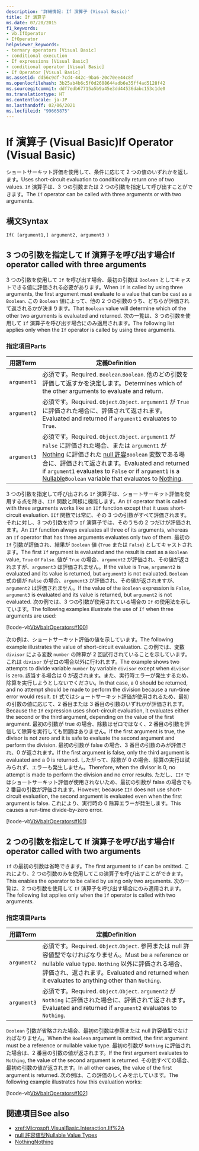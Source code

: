 ```yaml
---
description: '詳細情報: If 演算子 (Visual Basic)'
title: If 演算子
ms.date: 07/20/2015
f1_keywords:
- vb.IfOperator
- IfOperator
helpviewer_keywords:
- ternary operators [Visual Basic]
- conditional execution
- If expressions [Visual Basic]
- conditional operator [Visual Basic]
- If Operator [Visual Basic]
ms.assetid: dd56c9df-7cd4-442c-9ba6-20c70ee44c8f
ms.openlocfilehash: 3b25ab4b6c5f0d2608644adb6e35ff4ad5128f42
ms.sourcegitcommit: ddf7edb67715a5b9a45e3dd44536dabc153c1de0
ms.translationtype: HT
ms.contentlocale: ja-JP
ms.lasthandoff: 02/06/2021
ms.locfileid: "99665875"
---
```

# <a name="if-operator-visual-basic"></a><span data-ttu-id="3d6c2-103">If 演算子 (Visual Basic)</span><span class="sxs-lookup"><span data-stu-id="3d6c2-103">If Operator (Visual Basic)</span></span>

<span data-ttu-id="3d6c2-104">ショートサーキット評価を使用して、条件に応じて 2 つの値のいずれかを返します。</span><span class="sxs-lookup"><span data-stu-id="3d6c2-104">Uses short-circuit evaluation to conditionally return one of two values.</span></span> <span data-ttu-id="3d6c2-105">`If` 演算子は、3 つの引数または 2 つの引数を指定して呼び出すことができます。</span><span class="sxs-lookup"><span data-stu-id="3d6c2-105">The `If` operator can be called with three arguments or with two arguments.</span></span>

## <a name="syntax"></a><span data-ttu-id="3d6c2-106">構文</span><span class="sxs-lookup"><span data-stu-id="3d6c2-106">Syntax</span></span>

```vb
If( [argument1,] argument2, argument3 )
```

## <a name="if-operator-called-with-three-arguments"></a><span data-ttu-id="3d6c2-107">3 つの引数を指定して If 演算子を呼び出す場合</span><span class="sxs-lookup"><span data-stu-id="3d6c2-107">If operator called with three arguments</span></span>

<span data-ttu-id="3d6c2-108">3 つの引数を使用して `If` を呼び出す場合、最初の引数は `Boolean` としてキャストできる値に評価される必要があります。</span><span class="sxs-lookup"><span data-stu-id="3d6c2-108">When `If` is called by using three arguments, the first argument must evaluate to a value that can be cast as a `Boolean`.</span></span> <span data-ttu-id="3d6c2-109">この `Boolean` 値によって、他の 2 つの引数のうち、どちらが評価されて返されるかが決まります。</span><span class="sxs-lookup"><span data-stu-id="3d6c2-109">That `Boolean` value will determine which of the other two arguments is evaluated and returned.</span></span> <span data-ttu-id="3d6c2-110">次の一覧は、3 つの引数を使用して `If` 演算子を呼び出す場合にのみ適用されます。</span><span class="sxs-lookup"><span data-stu-id="3d6c2-110">The following list applies only when the `If` operator is called by using three arguments.</span></span>

### <a name="parts"></a><span data-ttu-id="3d6c2-111">指定項目</span><span class="sxs-lookup"><span data-stu-id="3d6c2-111">Parts</span></span>

|<span data-ttu-id="3d6c2-112">用語</span><span class="sxs-lookup"><span data-stu-id="3d6c2-112">Term</span></span>|<span data-ttu-id="3d6c2-113">定義</span><span class="sxs-lookup"><span data-stu-id="3d6c2-113">Definition</span></span>|
|---|---|
|`argument1`|<span data-ttu-id="3d6c2-114">必須です。</span><span class="sxs-lookup"><span data-stu-id="3d6c2-114">Required.</span></span> <span data-ttu-id="3d6c2-115">`Boolean`.</span><span class="sxs-lookup"><span data-stu-id="3d6c2-115">`Boolean`.</span></span> <span data-ttu-id="3d6c2-116">他のどの引数を評価して返すかを決定します。</span><span class="sxs-lookup"><span data-stu-id="3d6c2-116">Determines which of the other arguments to evaluate and return.</span></span>|
|`argument2`|<span data-ttu-id="3d6c2-117">必須です。</span><span class="sxs-lookup"><span data-stu-id="3d6c2-117">Required.</span></span> <span data-ttu-id="3d6c2-118">`Object`.</span><span class="sxs-lookup"><span data-stu-id="3d6c2-118">`Object`.</span></span> <span data-ttu-id="3d6c2-119">`argument1` が `True` に評価された場合に、評価されて返されます。</span><span class="sxs-lookup"><span data-stu-id="3d6c2-119">Evaluated and returned if `argument1` evaluates to `True`.</span></span>|
|`argument3`|<span data-ttu-id="3d6c2-120">必須です。</span><span class="sxs-lookup"><span data-stu-id="3d6c2-120">Required.</span></span> <span data-ttu-id="3d6c2-121">`Object`.</span><span class="sxs-lookup"><span data-stu-id="3d6c2-121">`Object`.</span></span> <span data-ttu-id="3d6c2-122">`argument1` が `False` に評価された場合、または `argument1` が [Nothing](../nothing.md) に評価された [null 許容](../../programming-guide/language-features/data-types/nullable-value-types.md)`Boolean` 変数である場合に、評価されて返されます。</span><span class="sxs-lookup"><span data-stu-id="3d6c2-122">Evaluated and returned if `argument1` evaluates to `False` or if `argument1` is a [Nullable](../../programming-guide/language-features/data-types/nullable-value-types.md)`Boolean` variable that evaluates to [Nothing](../nothing.md).</span></span>|

<span data-ttu-id="3d6c2-123">3 つの引数を指定して呼び出される `If` 演算子は、ショートサーキット評価を使用する点を除き、`IIf` 関数と同様に機能します。</span><span class="sxs-lookup"><span data-stu-id="3d6c2-123">An `If` operator that is called with three arguments works like an `IIf` function except that it uses short-circuit evaluation.</span></span> <span data-ttu-id="3d6c2-124">`IIf` 関数では常に、その 3 つの引数がすべて評価されます。それに対し、3 つの引数を持つ `If` 演算子では、そのうちの 2 つだけが評価されます。</span><span class="sxs-lookup"><span data-stu-id="3d6c2-124">An `IIf` function always evaluates all three of its arguments, whereas an `If` operator that has three arguments evaluates only two of them.</span></span> <span data-ttu-id="3d6c2-125">最初の `If` 引数が評価され、結果が `Boolean` 値 (`True` または `False`) としてキャストされます。</span><span class="sxs-lookup"><span data-stu-id="3d6c2-125">The first `If` argument is evaluated and the result is cast as a `Boolean` value, `True` or `False`.</span></span> <span data-ttu-id="3d6c2-126">値が `True` の場合、`argument2` が評価され、その値が返されますが、`argument3` は評価されません。</span><span class="sxs-lookup"><span data-stu-id="3d6c2-126">If the value is `True`, `argument2` is evaluated and its value is returned, but `argument3` is not evaluated.</span></span> <span data-ttu-id="3d6c2-127">`Boolean` 式の値が `False` の場合、`argument3` が評価され、その値が返されますが、`argument2` は評価されません。</span><span class="sxs-lookup"><span data-stu-id="3d6c2-127">If the value of the `Boolean` expression is `False`, `argument3` is evaluated and its value is returned, but `argument2` is not evaluated.</span></span> <span data-ttu-id="3d6c2-128">次の例では、3 つの引数が使用されている場合の `If` の使用法を示しています。</span><span class="sxs-lookup"><span data-stu-id="3d6c2-128">The following examples illustrate the use of `If` when three arguments are used:</span></span>

[!code-vb[VbVbalrOperators#100](~/samples/snippets/visualbasic/VS_Snippets_VBCSharp/VbVbalrOperators/VB/Class4.vb#100)]

<span data-ttu-id="3d6c2-129">次の例は、ショートサーキット評価の値を示しています。</span><span class="sxs-lookup"><span data-stu-id="3d6c2-129">The following example illustrates the value of short-circuit evaluation.</span></span> <span data-ttu-id="3d6c2-130">この例では、変数 `divisor` による変数 `number` の除算が 2 回試行されていることを示しています。これは `divisor` がゼロの場合以外に行われます。</span><span class="sxs-lookup"><span data-stu-id="3d6c2-130">The example shows two attempts to divide variable `number` by variable `divisor` except when `divisor` is zero.</span></span> <span data-ttu-id="3d6c2-131">該当する場合は 0 が返されます。また、実行時エラーが発生するため、除算を実行しようとしないでください。</span><span class="sxs-lookup"><span data-stu-id="3d6c2-131">In that case, a 0 should be returned, and no attempt should be made to perform the division because a run-time error would result.</span></span> <span data-ttu-id="3d6c2-132">`If` 式ではショートサーキット評価が使用されるため、最初の引数の値に応じて、2 番目または 3 番目の引数のいずれかが評価されます。</span><span class="sxs-lookup"><span data-stu-id="3d6c2-132">Because the `If` expression uses short-circuit evaluation, it evaluates either the second or the third argument, depending on the value of the first argument.</span></span> <span data-ttu-id="3d6c2-133">最初の引数が true の場合、除数はゼロではなく、2 番目の引数を評価して除算を実行しても問題はありません。</span><span class="sxs-lookup"><span data-stu-id="3d6c2-133">If the first argument is true, the divisor is not zero and it is safe to evaluate the second argument and perform the division.</span></span> <span data-ttu-id="3d6c2-134">最初の引数が false の場合、3 番目の引数のみが評価され、0 が返されます。</span><span class="sxs-lookup"><span data-stu-id="3d6c2-134">If the first argument is false, only the third argument is evaluated and a 0 is returned.</span></span> <span data-ttu-id="3d6c2-135">したがって、除数が 0 の場合、除算の実行は試みられず、エラーも発生しません。</span><span class="sxs-lookup"><span data-stu-id="3d6c2-135">Therefore, when the divisor is 0, no attempt is made to perform the division and no error results.</span></span> <span data-ttu-id="3d6c2-136">ただし、`IIf` ではショートサーキット評価が使用されないため、最初の引数が false の場合でも 2 番目の引数が評価されます。</span><span class="sxs-lookup"><span data-stu-id="3d6c2-136">However, because `IIf` does not use short-circuit evaluation, the second argument is evaluated even when the first argument is false.</span></span> <span data-ttu-id="3d6c2-137">これにより、実行時の 0 除算エラーが発生します。</span><span class="sxs-lookup"><span data-stu-id="3d6c2-137">This causes a run-time divide-by-zero error.</span></span>

[!code-vb[VbVbalrOperators#101](~/samples/snippets/visualbasic/VS_Snippets_VBCSharp/VbVbalrOperators/VB/Class4.vb#101)]

## <a name="if-operator-called-with-two-arguments"></a><span data-ttu-id="3d6c2-138">2 つの引数を指定して If 演算子を呼び出す場合</span><span class="sxs-lookup"><span data-stu-id="3d6c2-138">If operator called with two arguments</span></span>

<span data-ttu-id="3d6c2-139">`If` の最初の引数は省略できます。</span><span class="sxs-lookup"><span data-stu-id="3d6c2-139">The first argument to `If` can be omitted.</span></span> <span data-ttu-id="3d6c2-140">これにより、2 つの引数のみを使用してこの演算子を呼び出すことができます。</span><span class="sxs-lookup"><span data-stu-id="3d6c2-140">This enables the operator to be called by using only two arguments.</span></span> <span data-ttu-id="3d6c2-141">次の一覧は、2 つの引数を使用して `If` 演算子を呼び出す場合にのみ適用されます。</span><span class="sxs-lookup"><span data-stu-id="3d6c2-141">The following list applies only when the `If` operator is called with two arguments.</span></span>

### <a name="parts"></a><span data-ttu-id="3d6c2-142">指定項目</span><span class="sxs-lookup"><span data-stu-id="3d6c2-142">Parts</span></span>

|<span data-ttu-id="3d6c2-143">用語</span><span class="sxs-lookup"><span data-stu-id="3d6c2-143">Term</span></span>|<span data-ttu-id="3d6c2-144">定義</span><span class="sxs-lookup"><span data-stu-id="3d6c2-144">Definition</span></span>|
|---|---|
|`argument2`|<span data-ttu-id="3d6c2-145">必須です。</span><span class="sxs-lookup"><span data-stu-id="3d6c2-145">Required.</span></span> <span data-ttu-id="3d6c2-146">`Object`.</span><span class="sxs-lookup"><span data-stu-id="3d6c2-146">`Object`.</span></span> <span data-ttu-id="3d6c2-147">参照または null 許容値型でなければなりません。</span><span class="sxs-lookup"><span data-stu-id="3d6c2-147">Must be a reference or nullable value type.</span></span> <span data-ttu-id="3d6c2-148">`Nothing` 以外に評価される場合、評価され、返されます。</span><span class="sxs-lookup"><span data-stu-id="3d6c2-148">Evaluated and returned when it evaluates to anything other than `Nothing`.</span></span>|
|`argument3`|<span data-ttu-id="3d6c2-149">必須です。</span><span class="sxs-lookup"><span data-stu-id="3d6c2-149">Required.</span></span> <span data-ttu-id="3d6c2-150">`Object`.</span><span class="sxs-lookup"><span data-stu-id="3d6c2-150">`Object`.</span></span> <span data-ttu-id="3d6c2-151">`argument2` が `Nothing` に評価された場合に、評価されて返されます。</span><span class="sxs-lookup"><span data-stu-id="3d6c2-151">Evaluated and returned if `argument2` evaluates to `Nothing`.</span></span>|

<span data-ttu-id="3d6c2-152">`Boolean` 引数が省略された場合、最初の引数は参照または null 許容値型でなければなりません。</span><span class="sxs-lookup"><span data-stu-id="3d6c2-152">When the `Boolean` argument is omitted, the first argument must be a reference or nullable value type.</span></span> <span data-ttu-id="3d6c2-153">最初の引数が `Nothing` に評価された場合は、2 番目の引数の値が返されます。</span><span class="sxs-lookup"><span data-stu-id="3d6c2-153">If the first argument evaluates to `Nothing`, the value of the second argument is returned.</span></span> <span data-ttu-id="3d6c2-154">その他すべての場合、最初の引数の値が返されます。</span><span class="sxs-lookup"><span data-stu-id="3d6c2-154">In all other cases, the value of the first argument is returned.</span></span> <span data-ttu-id="3d6c2-155">次の例は、この評価のしくみを示しています。</span><span class="sxs-lookup"><span data-stu-id="3d6c2-155">The following example illustrates how this evaluation works:</span></span>

[!code-vb[VbVbalrOperators#102](~/samples/snippets/visualbasic/VS_Snippets_VBCSharp/VbVbalrOperators/VB/Class4.vb#102)]

## <a name="see-also"></a><span data-ttu-id="3d6c2-156">関連項目</span><span class="sxs-lookup"><span data-stu-id="3d6c2-156">See also</span></span>

- <xref:Microsoft.VisualBasic.Interaction.IIf%2A>
- [<span data-ttu-id="3d6c2-157">null 許容値型</span><span class="sxs-lookup"><span data-stu-id="3d6c2-157">Nullable Value Types</span></span>](../../programming-guide/language-features/data-types/nullable-value-types.md)
- [<span data-ttu-id="3d6c2-158">Nothing</span><span class="sxs-lookup"><span data-stu-id="3d6c2-158">Nothing</span></span>](../nothing.md)
